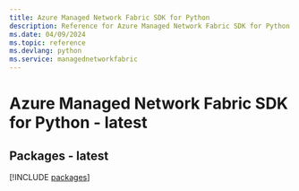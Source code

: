```yaml
---
title: Azure Managed Network Fabric SDK for Python
description: Reference for Azure Managed Network Fabric SDK for Python
ms.date: 04/09/2024
ms.topic: reference
ms.devlang: python
ms.service: managednetworkfabric
---
```

# Azure Managed Network Fabric SDK for Python - latest
## Packages - latest
[!INCLUDE [packages](managed-network-fabric-index.md)]
